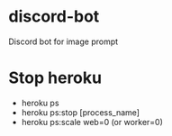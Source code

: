# discord-bot
Discord bot for image prompt

# Stop heroku

- heroku ps
- heroku ps:stop [process_name]
- heroku ps:scale web=0 (or worker=0)
